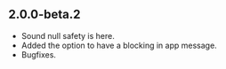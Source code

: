 ## 2.0.0-beta.2

* Sound null safety is here.
* Added the option to have a blocking in app message.
* Bugfixes.